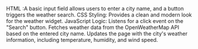 HTML :A basic input field allows users to enter a city name, and a button triggers the weather search.
CSS Styling: Provides a clean and modern look for the weather widget.
JavaScript Logic:
Listens for a click event on the "Search" button.
Fetches weather data from the OpenWeatherMap API based on the entered city name.
Updates the page with the city's weather information, including temperature, humidity, and wind speed.

